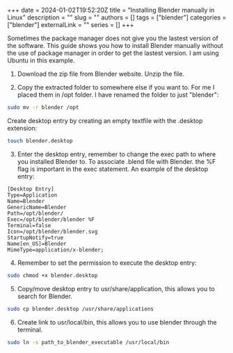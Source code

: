 +++ 
date = 2024-01-02T19:52:20Z
title = "Installing Blender manually in Linux"
description = ""
slug = ""
authors = []
tags = ["blender"]
categories = ["blender"]
externalLink = ""
series = []
+++

Sometimes the package manager does not give you the lastest version of the software. This guide shows you how to install Blender manually without the use of package manager in order to get the lastest version. I am using Ubuntu in this example.

1. Download the zip file from Blender website. Unzip the file.

2. Copy the extracted folder to somewhere else if you want to. For me I placed them in /opt folder. I have renamed the folder to just "blender":
```bash
sudo mv -r blender /opt 
```

Create desktop entry by creating an empty textfile with the .desktop extension:
```bash
touch blender.desktop
```

3. Enter the desktop entry, remember to change the exec path to where you installed Blender to.
To associate .blend file with Blender. the %F flag is important in the exec statement.
An example of the desktop entry:
```
[Desktop Entry]
Type=Application
Name=Blender
GenericName=Blender
Path=/opt/blender/
Exec=/opt/blender/blender %F
Terminal=false
Icon=/opt/blender/blender.svg
StartupNotify=true
Name[en_US]=Blender
MimeType=application/x-blender;
```

4. Remember to set the permission to execute the desktop entry:
```bash
sudo chmod +x blender.desktop
```

5. Copy/move desktop entry to usr/share/application, this allows you to search for Blender.
```bash
sudo cp blender.desktop /usr/share/applications
```

6. Create link to usr/local/bin, this allows you to use blender through the terminal.
```bash
sudo ln -s path_to_blender_executable /usr/local/bin
```
